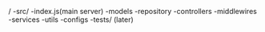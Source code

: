 /
    -src/
        -index.js(main server)
        -models
        -repository
        -controllers
        -middlewires
        -services
        -utils
        -configs
    -tests/
        (later)
